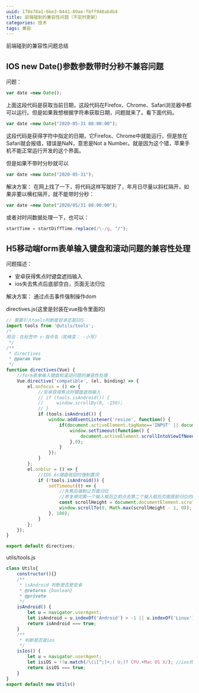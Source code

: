 ```yaml
---
uuid: 178e78a1-6be3-0441-89ae-fbff948ab4b4
title: 前端碰到的兼容性问题（不定时更新）
categories: 技术
tags: 兼容
---
```

前端碰到的兼容性问题总结
## IOS new Date()参数参数带时分秒不兼容问题
问题：
```js
var date =new Date();
```
上面这段代码是获取当前日期，这段代码在Firefox、Chrome、Safari浏览器中都可以运行。但是如果我想根据字符串获取日期，问题就来了。看下面代码。
```js
var date =new Date("2020-05-31 08:00:00");
```
这段代码是获得字符中指定的日期，它Firefox、Chrome中就能运行，但是放在Safari就会报错，错误是NaN，意思是Not a Number。就是因为这个错，苹果手机不能正常运行开发的这个界面。

但是如果不带时分秒就可以
```js
var date =new Date("2020-05-31");
```
解决方案：
在网上找了一下，将代码这样写就好了，年月日尽量以斜杠隔开，如果非要以横杠隔开，就不能带时分秒：
```js
var date =new Date("2020/05/31 08:00:00");
```
或者对时间数据处理一下，也可以：
```js
startTime = startDiffTime.replace(/\-/g, "/");
```
## H5移动端form表单输入键盘和滚动问题的兼容性处理
问题描述：
- 安卓获得焦点时键盘遮挡输入
- ios失去焦点后底部空白，页面无法归位

解决方案：
通过点击事件强制操作dom

directives.js(这里是封装在vue指令里面的)
```js
// 需要引入tools判断是安卓还是IOS
import tools from '@utils/tools';
/*
用法：在标签中 v-指令名（驼峰变： -小写）
 */
/**
 * directives
 * @param Vue
 */
function directives(Vue) {
    //form表单输入键盘和滚动问题的兼容性处理
    Vue.directive('compatible', (el, binding) => {
        el.onfocus = () => {
            //安卓获得焦点时键盘遮挡输入
            // if (tools.isAndroid()) {
            //     window.scrollBy(0, -150);
            // }
            if (tools.isAndroid()) {
                window.addEventListener('resize', function() {
                    if(document.activeElement.tagName=='INPUT' || document.activeElement.tagName=='TEXTAREA') {
                        window.setTimeout(function() {
                            document.activeElement.scrollIntoViewIfNeeded();
                        },0);
                    }
                });
            }
        };
        el.onblur = () => {
            //IOS 6s键盘收回时强制置顶
            if (!tools.isAndroid()) {
                setTimeout(() => {
                    //失焦后强制让页面归位
                    //修复填完第一个输入框后立即点击第二个输入框后页面提前归位的bug
                    const scrollHeight = document.documentElement.scrollTop || document.body.scrollTop || 0;
                    window.scrollTo(0, Math.max(scrollHeight - 1, 0));
                }, 100);
            }
        };
    });
}

export default directives;
```
utils/tools.js
```js
class Utils{
    constructor(){}
    /**
     * isAndroid 判断是否是安卓
     * @returns {boolean}
     * @private
     */
    isAndroid() {
        let u = navigator.userAgent;
        let isAndroid = u.indexOf('Android') > -1 || u.indexOf('Linux') > -1; //android终端或者uc浏览器
        return isAndroid === true;
    }
    /**
     * 判断是否是ios
     */
    isIos() {
        let u = navigator.userAgent;
        let isiOS = !!u.match(/\(i[^;]+;( U;)? CPU.+Mac OS X/); //ios终端
        return isiOS === true;
    }
}
export default new Utils()
```